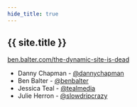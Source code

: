 ```yaml
---
hide_title: true
---
```


## {{ site.title }}

[ben.balter.com/the-dynamic-site-is-dead](http://ben.balter.com/the-dynamic-site-is-dead)

- Danny Chapman - [@dannychapman](https://twitter.com/dannychapman)
- Ben Balter - [@benbalter](https://twitter.com/benbalter)
- Jessica Teal - [@tealmedia](https://twitter.com/tealmedia)
- Julie Herron - [@slowdripcrazy](https://twitter.com/slowdripcrazy)
